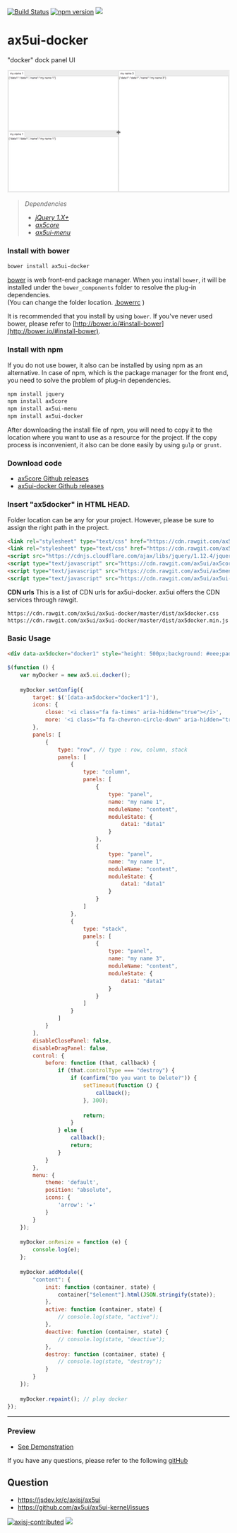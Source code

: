 [![Build Status](https://travis-ci.org/ax5ui/ax5ui-docker.svg?branch=master)](https://travis-ci.org/ax5ui/ax5ui-docker)
[![npm version](https://badge.fury.io/js/ax5ui-docker.svg)](https://badge.fury.io/js/ax5ui-docker)
[![](https://img.shields.io/npm/dm/ax5ui-docker.svg)](https://www.npmjs.com/package/ax5ui-docker)

# ax5ui-docker
"docker" dock panel UI

![ax5docker](src/ax5docker.gif)

> *Dependencies*
> * _[jQuery 1.X+](http://jquery.com/)_
> * _[ax5core](http://ax5.io/ax5core)_
> * _[ax5ui-menu](http://ax5.io/ax5ui-menu)_

### Install with bower
```sh
bower install ax5ui-docker
```
[bower](http://bower.io/#install-bower) is web front-end package manager.
When you install `bower`, it will be installed under the `bower_components` folder to resolve the plug-in dependencies.  
(You can change the folder location. [.bowerrc](http://bower.io/docs/config/#bowerrc-specification) )

It is recommended that you install by using `bower`. 
If you've never used bower, please refer to [http://bower.io/#install-bower](http://bower.io/#install-bower).

### Install with npm
If you do not use bower, it also can be installed by using npm as an alternative.
In case of npm, which is the package manager for the front end, you need to solve the problem of plug-in dependencies.

```sh
npm install jquery
npm install ax5core
npm install ax5ui-menu
npm install ax5ui-docker
```

After downloading the install file of npm, you will need to copy it to the location where you want to use as a resource for the project.
If the copy process is inconvenient, it also can be done easily by using `gulp` or `grunt`.

### Download code
- [ax5core Github releases](https://github.com/ax5ui/ax5core/releases)
- [ax5ui-docker Github releases](https://github.com/ax5ui/ax5ui-docker/releases)


### Insert "ax5docker" in HTML HEAD.

Folder location can be any for your project. However, please be sure to assign the right path in the project.

```html
<link rel="stylesheet" type="text/css" href="https://cdn.rawgit.com/ax5ui/ax5ui-docker/master/dist/ax5docker.css" />
<link rel="stylesheet" type="text/css" href="https://cdn.rawgit.com/ax5ui/ax5ui-menu/master/dist/ax5menu.css" />
<script src="https://cdnjs.cloudflare.com/ajax/libs/jquery/1.12.4/jquery.min.js"></script>
<script type="text/javascript" src="https://cdn.rawgit.com/ax5ui/ax5core/master/dist/ax5core.min.js"></script>
<script type="text/javascript" src="https://cdn.rawgit.com/ax5ui/ax5menu/master/dist/ax5menu.min.js"></script>
<script type="text/javascript" src="https://cdn.rawgit.com/ax5ui/ax5ui-docker/master/dist/ax5docker.min.js"></script>
```

**CDN urls**
This is a list of CDN urls for ax5ui-docker. ax5ui offers the CDN services through rawgit.
```
https://cdn.rawgit.com/ax5ui/ax5ui-docker/master/dist/ax5docker.css
https://cdn.rawgit.com/ax5ui/ax5ui-docker/master/dist/ax5docker.min.js
```

### Basic Usage
```html
<div data-ax5docker="docker1" style="height: 500px;background: #eee;padding: 5px;"></div>
```

```js
$(function () {
    var myDocker = new ax5.ui.docker();
    
    myDocker.setConfig({
        target: $('[data-ax5docker="docker1"]'),
        icons: {
            close: '<i class="fa fa-times" aria-hidden="true"></i>',
            more: '<i class="fa fa-chevron-circle-down" aria-hidden="true"></i>'
        },
        panels: [
            {
                type: "row", // type : row, column, stack
                panels: [
                    {
                        type: "column",
                        panels: [
                            {
                                type: "panel",
                                name: "my name 1",
                                moduleName: "content",
                                moduleState: {
                                    data1: "data1"
                                }
                            },
                            {
                                type: "panel",
                                name: "my name 1",
                                moduleName: "content",
                                moduleState: {
                                    data1: "data1"
                                }
                            }
                        ]
                    },
                    {
                        type: "stack",
                        panels: [
                            {
                                type: "panel",
                                name: "my name 3",
                                moduleName: "content",
                                moduleState: {
                                    data1: "data1"
                                }
                            }
                        ]
                    }
                ]
            }
        ],
        disableClosePanel: false,
        disableDragPanel: false,
        control: {
            before: function (that, callback) {
                if (that.controlType === "destroy") {
                    if (confirm("Do you want to Delete?")) {
                        setTimeout(function () {
                            callback();
                        }, 300);

                        return;
                    }
                } else {
                    callback();
                    return;
                }
            }
        },
        menu: {
            theme: 'default',
            position: "absolute",
            icons: {
                'arrow': '▸'
            }
        }
    });

    myDocker.onResize = function (e) {
        console.log(e);
    };

    myDocker.addModule({
        "content": {
            init: function (container, state) {
                container["$element"].html(JSON.stringify(state));
            },
            active: function (container, state) {
                // console.log(state, "active");
            },
            deactive: function (container, state) {
                // console.log(state, "deactive");
            },
            destroy: function (container, state) {
                // console.log(state, "destroy");
            }
        }
    });

    myDocker.repaint(); // play docker
});
```

- - -

### Preview
- [See Demonstration](http://ax5.io/ax5ui-docker/demo/index.html)

If you have any questions, please refer to the following [gitHub](https://github.com/ax5ui/ax5ui-kernel)

## Question
- https://jsdev.kr/c/axisj/ax5ui
- https://github.com/ax5ui/ax5ui-kernel/issues

[![axisj-contributed](https://img.shields.io/badge/AXISJ.com-Contributed-green.svg)](https://github.com/axisj) ![](https://img.shields.io/badge/Seowoo-Mondo&Thomas-red.svg)
